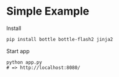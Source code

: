 # Simple Example

Install

```bash
pip install bottle bottle-flash2 jinja2
```

Start app

```
python app.py
# => http://localhost:8080/
```

